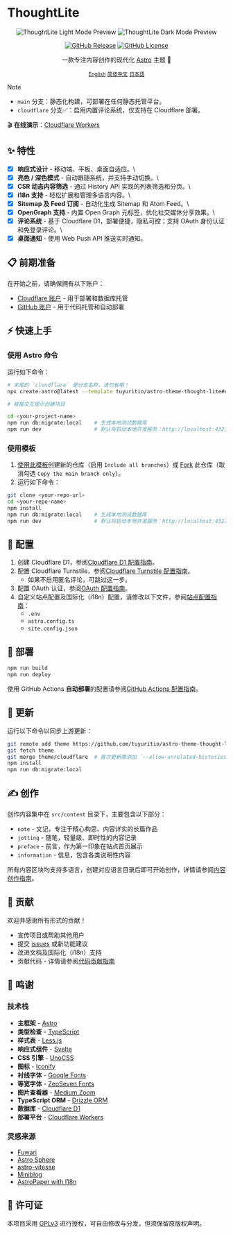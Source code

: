 # ThoughtLite

<div align="center">
    <p>
        <img alt="ThoughtLite Light Mode Preview" src=".github/assets/preview-light.webp">
        <img alt="ThoughtLite Dark Mode Preview" src=".github/assets/preview-dark.webp">
    </p>
    <p>
        <a href="https://github.com/tuyuritio/astro-theme-thought-lite/releases/latest"><img alt="GitHub Release" src="https://img.shields.io/github/v/release/tuyuritio/astro-theme-thought-lite"></a>
        <a href="https://raw.githubusercontent.com/tuyuritio/astro-theme-thought-lite/refs/heads/main/LICENSE"><img alt="GitHub License" src="https://img.shields.io/github/license/tuyuritio/astro-theme-thought-lite"></a>
    </p>
    <p>一款专注内容创作的现代化 <a href="https://astro.build/">Astro</a> 主题 🌟</p>
    <p>
        <small><a href="README.md">English</a></small>
        <small><ins>简体中文</ins></small>
        <small><a href="README.ja.md">日本語</a></small>
    </p>
</div>

> [!NOTE]
> - `main` 分支：静态化构建，可部署在任何静态托管平台。
> - `cloudflare` 分支✅：启用内置评论系统，仅支持在 Cloudflare 部署。

🎬 **在线演示**：[Cloudflare Workers](https://thought-lite.ttio.workers.dev/zh-cn/)

## ✨ 特性

- [x] **响应式设计** - 移动端、平板、桌面自适应。\
- [x] **亮色 / 深色模式** - 自动跟随系统，并支持手动切换。\
- [x] **CSR 动态内容筛选** - 通过 History API 实现的列表筛选和分页。\
- [x] **i18n 支持** - 轻松扩展和管理多语言内容。\
- [x] **Sitemap 及 Feed 订阅** - 自动化生成 Sitemap 和 Atom Feed。\
- [x] **OpenGraph 支持** - 内置 Open Graph 元标签，优化社交媒体分享效果。\
- [x] **评论系统** - 基于 Cloudflare D1，部署便捷，隐私可控；支持 OAuth 身份认证和免登录评论。\
- [x] **桌面通知** - 使用 Web Push API 推送实时通知。

## 📋 前期准备

在开始之前，请确保拥有以下账户：

- [Cloudflare 账户](https://dash.cloudflare.com/sign-up) - 用于部署和数据库托管
- [GitHub 账户](https://github.com/signup) - 用于代码托管和自动部署

## ⚡️ 快速上手

### 使用 Astro 命令

运行如下命令：

```sh
# 末尾的 `cloudflare` 是分支名称，请勿省略！
npx create-astro@latest --template tuyuritio/astro-theme-thought-lite#cloudflare

# 根据交互提示创建项目

cd <your-project-name>
npm run db:migrate:local    # 生成本地测试数据库
npm run dev                 # 默认将启动本地开发服务：http://localhost:4321
```

### 使用模板

1. [使用此模板](https://github.com/new?template_name=astro-theme-thought-lite&template_owner=tuyuritio)创建新的仓库（启用 `Include all branches`）或 [Fork](https://github.com/tuyuritio/astro-theme-thought-lite/fork) 此仓库（取消勾选 `Copy the main branch only`）。
2. 运行如下命令：

```sh
git clone <your-repo-url>
cd <your-repo-name>
npm install
npm run db:migrate:local    # 生成本地测试数据库
npm run dev                 # 默认将启动本地开发服务：http://localhost:4321
```

## 🔧 配置

1. 创建 Cloudflare D1，参阅[Cloudflare D1 配置指南](src/content/note/zh-cn/cloudflare-d1.md)。
2. 配置 Cloudflare Turnstile，参阅[Cloudflare Turnstile 配置指南](src/content/note/zh-cn/cloudflare-turnstile.md)。
    - 如果不启用匿名评论，可跳过这一步。
3. 配置 OAuth 认证，参阅[OAuth 配置指南](src/content/note/zh-cn/oauth.md)。
4. 自定义站点配置及国际化（i18n）配置，请修改以下文件，参阅[站点配置指南](src/content/note/zh-cn/configuration.md)：
    - `.env`
    - `astro.config.ts`
    - `site.config.json`

## 🚀 部署

```sh
npm run build
npm run deploy
```

使用 GitHub Actions **自动部署**的配置请参阅[GitHub Actions 配置指南](src/content/note/zh-cn/github-actions.md)。

## 🔄 更新

运行以下命令以同步上游更新：

```sh
git remote add theme https://github.com/tuyuritio/astro-theme-thought-lite.git
git fetch theme
git merge theme/cloudflare  # 首次更新需添加 `--allow-unrelated-histories` 参数
npm install
npm run db:migrate:local
```

## ✍️ 创作

创作内容集中在 `src/content` 目录下，主要包含以下部分：

- `note` - 文记，专注于精心构思、内容详实的长篇作品
- `jotting` - 随笔，轻量级、即时性的内容记录
- `preface` - 前言，作为第一印象在站点首页展示
- `information` - 信息，包含各类说明性内容

所有内容区块均支持多语言，创建对应语言目录后即可开始创作，详情请参阅[内容创作指南](src/content/note/zh-cn/content.md)。

## 🤝 贡献

欢迎并感谢所有形式的贡献！

- 宣传项目或帮助其他用户
- 提交 [issues](https://github.com/tuyuritio/astro-theme-thought-lite/issues) 或新功能建议
- 改进文档及国际化（i18n）支持
- 贡献代码 - 详情请参阅[代码贡献指南](CONTRIBUTING.md)

## 🙏 鸣谢

### 技术栈

- **主框架** - [Astro](https://astro.build/)
- **类型检查** - [TypeScript](https://www.typescriptlang.org/)
- **样式表** - [Less.js](https://lesscss.org/)
- **响应式组件** - [Svelte](https://svelte.dev/)
- **CSS 引擎** - [UnoCSS](https://unocss.dev/)
- **图标** - [Iconify](https://iconify.design/)
- **衬线字体** - [Google Fonts](https://fonts.google.com/)
- **等宽字体** - [ZeoSeven Fonts](https://fonts.zeoseven.com/)
- **图片查看器** - [Medium Zoom](https://github.com/francoischalifour/medium-zoom)
- **TypeScript ORM** - [Drizzle ORM](https://orm.drizzle.team/)
- **数据库** - [Cloudflare D1](https://developers.cloudflare.com/d1/)
- **部署平台** - [Cloudflare Workers](https://workers.cloudflare.com/)

### 灵感来源

- [Fuwari](https://github.com/saicaca/fuwari)
- [Astro Sphere](https://github.com/markhorn-dev/astro-sphere)
- [astro-vitesse](https://github.com/adrian-ub/astro-vitesse)
- [Miniblog](https://github.com/nicholasdly/miniblog)
- [AstroPaper with I18n](https://github.com/yousef8/astro-paper-i18n)

## 📜 许可证

本项目采用 [GPLv3](LICENSE) 进行授权，可自由修改与分发，但须保留原版权声明。
